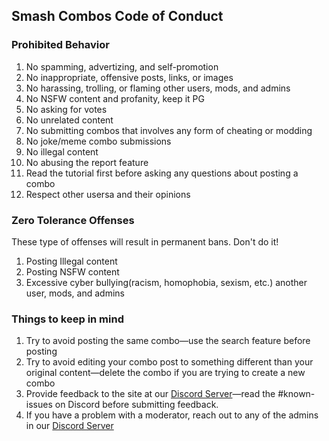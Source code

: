 ## Smash Combos Code of Conduct

### Prohibited Behavior

1. No spamming, advertizing, and self-promotion
2. No inappropriate, offensive posts, links, or images
3. No harassing, trolling, or flaming other users, mods, and admins
4. No NSFW content and profanity, keep it PG
5. No asking for votes
6. No unrelated content
7. No submitting combos that involves any form of cheating or modding
8. No joke/meme combo submissions
9. No illegal content
10. No abusing the report feature
11. Read the tutorial first before asking any questions about posting a combo
12. Respect other usersa and their opinions

### Zero Tolerance Offenses

These type of offenses will result in permanent bans. Don't do it!

1. Posting Illegal content
2. Posting NSFW content
3. Excessive cyber bullying(racism, homophobia, sexism, etc.) another user, mods, and admins

### Things to keep in mind

1. Try to avoid posting the same combo—use the search feature before posting
2. Try to avoid editing your combo post to something different than your original content—delete the combo if you are trying to create a new combo
3. Provide feedback to the site at our <a href="https://discord.com/invite/VbnAwUg">Discord Server</a>—read the #known-issues on Discord before submitting feedback.
4. If you have a problem with a moderator, reach out to any of the admins in our <a href="https://discord.com/invite/VbnAwUg">Discord Server</a>
